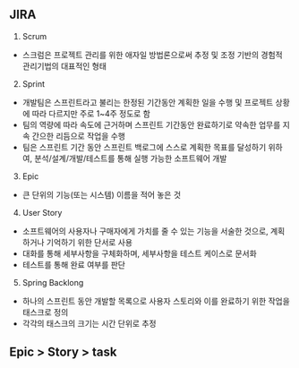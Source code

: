 ## JIRA
1. Scrum
- 스크럼은 프로젝트 관리를 위한 애자일 방법론으로써 추정 및 조정 기반의 경험적 관리기법의 대표적인 형태
2. Sprint
- 개발팀은 스프린트라고 불리는 한정된 기간동안 계획한 일을 수행 및 프로젝트 상황에 따라 다르지만 주로 1~4주 정도로 함
- 팀의 역량에 따라 속도에 근거하며 스프린트 기간동안 완료하기로 약속한 업무를 지속 간으한 리듬으로 작업을 수행
- 팀은 스프린트 기간 동안 스프린트 백로그에 스스로 계획한 목표를 달성하기 위하여, 분석/설계/개발/테스트를 통해 실행 가능한 소프트웨어 개발
3. Epic
- 큰 단위의 기능(또는 시스템) 이름을 적어 놓은 것
4. User Story
- 소프트웨어의 사용자나 구매자에게 가치를 줄 수 있는 기능을 서술한 것으로, 계획하거나 기억하기 위한 단서로 사용
- 대화를 통해 세부사항을 구체화하며, 세부사항을 테스트 케이스로 문서화
- 테스트를 통해 완료 여부를 판단
5. Spring Backlong
- 하나의 스프린트 동안 개발할 목록으로 사용자 스토리와 이를 완료하기 위한 작업을 태스크로 정의
- 각각의 태스크의 크기는 시간 단위로 추정
## Epic > Story > task

